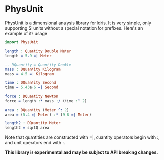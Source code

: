 
# PhysUnit

PhysUnit is a dimensional analysis library for Idris. It is very simple, only
supporting SI units without a special notation for prefixes. Here's an example
of its usage

``` idris
import PhysUnit

length : Quantity Double Meter
length = 5.9 =| Meter

-- DQuantity = Quantity Double
mass : DQuantity Kilogram
mass = 4.5 =| Kilogram

time : DQuantity Second
time = 5.43e-6 =| Second

force : DQuantity Newton
force = length :* mass :/ (time :^ 2)

area : DQuantity (Meter ^: 2)
area = (5.4 =| Meter) :* (9.8 =| Meter)

length2 : DQuantity Meter
length2 = sqrtQ area
```

Note that quantities are constructed with =|, quantity operators begin with :,
and unit operators end with :.

**This library is experimental and may be subject to API breaking changes.**
